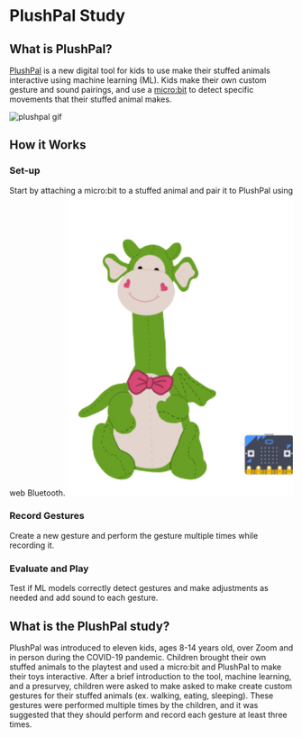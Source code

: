 # PlushPal Study

## What is PlushPal?
[PlushPal](https://ttseng.github.io/plushie/) is a new digital tool for kids to use make their stuffed animals interactive using machine learning (ML). Kids make their own custom gesture and sound pairings, and use a [micro:bit](https://microbit.org) to detect specific movements that their stuffed animal makes. 

<img src="/img/plushpal-demo.gif" alt="plushpal gif" width="400"/>

## How it Works
### Set-up
Start by attaching a micro:bit to a stuffed animal and pair it to PlushPal using web Bluetooth.
<img src="/img/dragon-microbit-1.png" alt="dragon plushie with micro:bit" width="400"/>

### Record Gestures
Create a new gesture and perform the gesture multiple times while recording it.

### Evaluate and Play
Test if ML models correctly detect gestures and make adjustments as needed and add sound to each gesture.

## What is the PlushPal study?
PlushPal was introduced to eleven kids, ages 8-14 years old, over Zoom and in person during the COVID-19 pandemic. Children brought their own stuffed animals to the playtest and used a micro:bit and PlushPal to make their toys interactive. After a brief introduction to the tool, machine learning, and a presurvey, children were asked to make asked to make create custom gestures for their stuffed animals (ex. walking, eating, sleeping). These gestures were performed multiple times by the children, and it was suggested that they should perform and record each gesture at least three times. 
